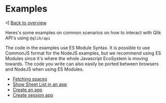 # Examples

◁ [Back to overview](../README.md)

Heres's some examples on common scenarios on how to interact with Qlik API's using `@qlik/api`

The code in the examples use ES Module Syntax. It is possible to use CommonJS format for the NodeJS examples, but we recommend using ES Modules since it's where the whole Javascript EcoSystem is moving towards. The code you write can also easily be ported between browsers and NodeJS when using ES Modules.

- [Fetching spaces](./examples/fetch-spaces.md)
- [Show Sheet List in an app](./examples/show-sheet-list.md)
- [Create an app](./examples/create-app.md)
- [Create session app](./examples/create-session-app.md)
